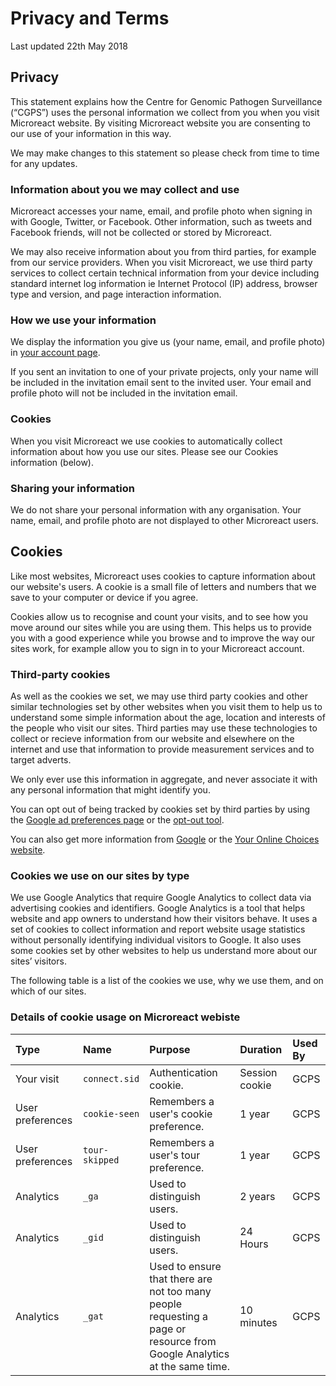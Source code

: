 # Privacy and Terms

Last updated 22th May 2018

## Privacy

This statement explains how the Centre for Genomic Pathogen Surveillance (“CGPS”) uses the personal information we collect from you when you visit Microreact website. By visiting Microreact website you are consenting to our use of your information in this way. 

We may make changes to this statement so please check from time to time for any updates.


### Information about you we may collect and use

Microreact accesses your name, email, and profile photo when signing in with Google, Twitter, or Facebook.
Other information, such as tweets and Facebook friends, will not be collected or stored by Microreact.

We may also receive information about you from third parties, for example from our service providers. When you visit Microreact, we use third party services to collect certain technical information from your device including standard internet log information ie Internet Protocol (IP) address, browser type and version, and page interaction information.

### How we use your information

We display the information you give us (your name, email, and profile photo) in [your account page](myaccount).

If you sent an invitation to one of your private projects, only your name will be included in the invitation email sent to the invited user. 
Your email and profile photo will not be included in the invitation email.

### Cookies

When you visit Microreact we use cookies to automatically collect information about how you use our sites. Please see our Cookies information (below).

### Sharing your information

We do not share your personal information with any organisation.
Your name, email, and profile photo are not displayed to other Microreact users.

## Cookies

Like most websites, Microreact uses cookies to capture information about our website's users. A cookie is a small file of letters and numbers that we save to your computer or device if you agree.

Cookies allow us to recognise and count your visits, and to see how you move around our sites while you are using them. This helps us to provide you with a good experience while you browse and to improve the way our sites work, for example allow you to sign in to your Microreact account.

###  Third-party cookies

As well as the cookies we set, we may use third party cookies and other similar technologies set by other websites when you visit them to help us to understand some simple information about the age, location and interests of the people who visit our sites. Third parties may use these technologies to collect or recieve information from our website and elsewhere on the internet and use that information to provide measurement services and to target adverts.

We only ever use this information in aggregate, and never associate it with any personal information that might identify you.

You can opt out of being tracked by cookies set by third parties by using the [Google ad preferences page](https://www.google.com/settings/ads/) or the [opt-out tool](https://tools.google.com/dlpage/gaoptout/).

You can also get more information from [Google](https://myaccount.google.com/intro/privacy#ads) or the [Your Online Choices website](http://www.youronlinechoices.com/uk/your-ad-choices).


### Cookies we use on our sites by type

We use Google Analytics that require Google Analytics to collect data via advertising cookies and identifiers. Google Analytics is a tool that helps website and app owners to understand how their visitors behave. It uses a set of cookies to collect information and report website usage statistics without personally identifying individual visitors to Google. It also uses some cookies set by other websites to help us understand more about our sites’ visitors.

The following table is a list of the cookies we use, why we use them, and on which of our sites.

### Details of cookie usage on Microreact webiste

| Type            | Name            | Purpose                              | Duration      | Used By |
|:----------------|:----------------|:-------------------------------------|:--------------|:--------|
| Your visit      | `connect.sid`   | Authentication cookie.               | Session cookie| GCPS    |
| User preferences| `cookie-seen`   | Remembers a user's cookie preference.| 1 year        | GCPS    |
| User preferences| `tour-skipped`  | Remembers a user's tour preference.  | 1 year        | GCPS    |
| Analytics	      | `_ga`           | Used to distinguish users.           | 2 years	     | GCPS    |
| Analytics	      | `_gid`          | Used to distinguish users.           | 24 Hours	     | GCPS    |
| Analytics	      | `_gat`          | Used to ensure that there are not too many people requesting a page or resource from Google Analytics at the same time. | 10 minutes	 | GCPS |

